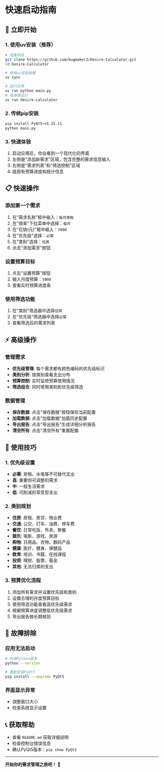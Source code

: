 # 快速启动指南

## 🚀 立即开始

### 1. 使用uv安装（推荐）
```bash
# 克隆项目
git clone https://github.com/bugmaker2/Desire-Calculator.git
cd Desire-Calculator

# 使用uv安装依赖
uv sync

# 运行应用
uv run python main.py
# 或直接运行
uv run desire-calculator
```

### 2. 传统pip安装
```bash
pip install PyQt5>=5.15.11
python main.py
```

### 3. 快速体验
1. 启动应用后，你会看到一个现代化的界面
2. 左侧是"添加新需求"区域，包含完整的需求信息输入
3. 右侧是"需求列表"和"筛选控制"区域
4. 底部有预算进度和统计信息

## 📋 快速操作

### 添加第一个需求
1. 在"需求名称"框中输入：`每月房租`
2. 在"频率"下拉菜单中选择：`每月`
3. 在"花销(元)"框中输入：`3000`
4. 在"优先级"选择：`必需`
5. 在"类别"选择：`住房`
6. 点击"添加需求"按钮

### 设置预算目标
1. 点击"设置预算"按钮
2. 输入月度预算：`5000`
3. 查看实时预算进度条

### 使用筛选功能
1. 在"类别"筛选器中选择`住房`
2. 在"优先级"筛选器中选择`必需`
3. 查看筛选后的需求列表

## ⚡ 高级操作

### 管理需求
- **优先级管理**: 每个需求都有颜色编码的优先级标识
- **类别分析**: 按类别查看支出分布
- **预算控制**: 实时监控预算使用情况
- **筛选组合**: 同时使用类别和优先级筛选

### 数据管理
- **保存数据**: 点击"保存数据"按钮保存当前配置
- **加载数据**: 点击"加载数据"加载历史配置
- **导出报告**: 点击"导出报告"生成详细分析报告
- **清空所有**: 点击"清空所有"重置配置

## 🎯 使用技巧

### 1. 优先级设置
- **必需**: 房租、水电等不可替代支出
- **高**: 重要但可调整的需求
- **中**: 一般生活需求
- **低**: 可削减的享受型支出

### 2. 类别规划
- **住房**: 房租、房贷、物业费
- **交通**: 公交、打车、油费、停车费
- **餐饮**: 日常吃饭、外卖、聚餐
- **娱乐**: 电影、游戏、旅游
- **购物**: 日用品、衣物、数码产品
- **健康**: 医疗、健身、保健品
- **教育**: 培训、书籍、在线课程
- **投资**: 理财、股票、基金
- **其他**: 无法归类的支出

### 3. 预算优化流程
1. 添加所有需求并设置优先级和类别
2. 设置合理的月度预算目标
3. 使用筛选功能查看高优先级需求
4. 根据预算进度调整低优先级需求
5. 导出报告做长期规划

## 🔧 故障排除

### 应用无法启动
```bash
# 检查Python版本
python --version

# 重新安装PyQt5
pip install --upgrade PyQt5
```

### 界面显示异常
- 调整窗口大小
- 检查系统显示设置

## 📞 获取帮助

- 查看 `README.md` 获取详细说明
- 检查控制台错误信息
- 确认PyQt5版本：`pip show PyQt5`

---

**开始你的需求管理之旅吧！** 🎉